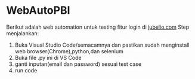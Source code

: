 # WebAutoPBI
Berikut adalah web automation untuk testing fitur login di [jubelio.com](https://app.jubelio.com/login)
Step menjalankan:
1. Buka Visual Studio Code/semacamnya dan pastikan sudah menginstall web browser(Chrome),python,dan selenium
2. Buka file .py ini di VS Code
3. ganti inputan(email dan password) sesuai test case
4. run code
